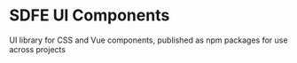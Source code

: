 # SDFE UI Components
UI library for CSS and Vue components, published as npm packages for use across projects